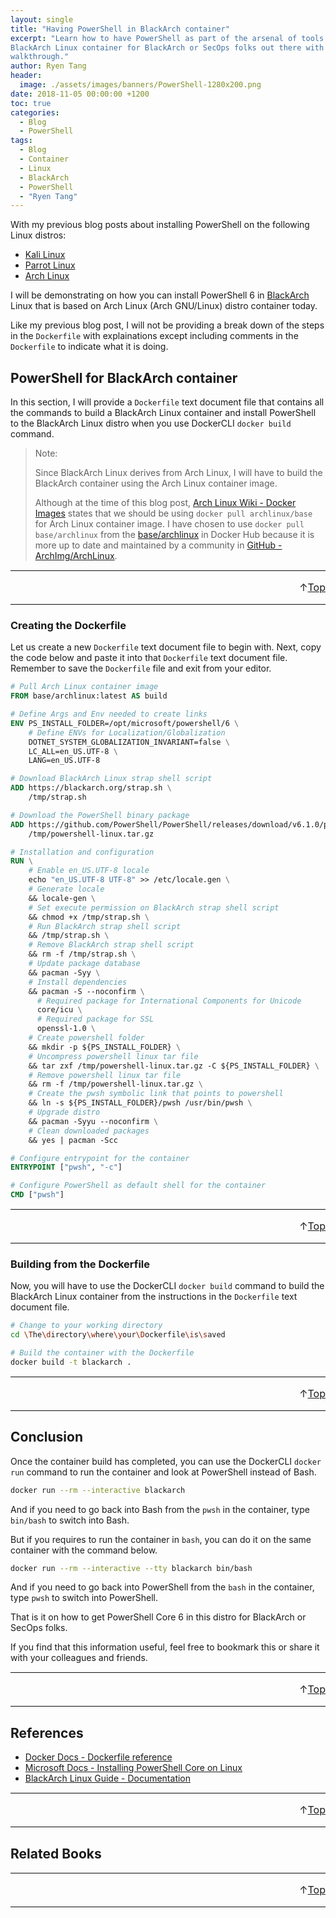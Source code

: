```yaml
---
layout: single
title: "Having PowerShell in BlackArch container"
excerpt: "Learn how to have PowerShell as part of the arsenal of tools in
BlackArch Linux container for BlackArch or SecOps folks out there with this
walkthrough."
author: Ryen Tang
header:
  image: ./assets/images/banners/PowerShell-1280x200.png
date: 2018-11-05 00:00:00 +1200
toc: true
categories: 
  - Blog
  - PowerShell
tags:
  - Blog
  - Container
  - Linux
  - BlackArch
  - PowerShell
  - "Ryen Tang"
---
```


With my previous blog posts about installing PowerShell on the following Linux
distros:

- [Kali Linux](https://kiazhi.github.io/blog/powershell/Getting-PowerShell-in-Kali-Linux-container/)
- [Parrot Linux](https://kiazhi.github.io/blog/powershell/Needing-PowerShell-in-Parrot-Linux-container/)
- [Arch Linux](https://kiazhi.github.io/blog/powershell/Looking-for-PowerShell-in-Arch-Linux-container/)

I will be demonstrating on how you can install PowerShell 6 in
[BlackArch](https://blackarch.org/) Linux that is based on Arch Linux
(Arch GNU/Linux) distro container today.

Like my previous blog post, I will not be providing a break down of the steps
in the `Dockerfile` with explainations except including comments in the
`Dockerfile` to indicate what it is doing.

## PowerShell for BlackArch container

In this section, I will provide a `Dockerfile` text document file that contains
all the commands to build a BlackArch Linux container and install PowerShell to
the BlackArch Linux distro when you use DockerCLI `docker build` command.

> Note:
>
> Since BlackArch Linux derives from Arch Linux, I will have to build the
> BlackArch container using the Arch Linux container image.
>
> Although at the time of this blog post,
> [Arch Linux Wiki - Docker Images](https://wiki.archlinux.org/index.php/docker#Images)
> states that we should be using `docker pull archlinux/base` for Arch Linux
> container image. I have chosen to use `docker pull base/archlinux` from the
> [base/archlinux](https://hub.docker.com/r/base/archlinux/)
> in Docker Hub because it is more up to date and maintained by a community in
> [GitHub - ArchImg/ArchLinux](https://github.com/archimg/archlinux).

<hr style='margin-top: 0.5em; margin-bottom: 0em; border-top: 1px solid #eaeaea'>
<p style='font-size: 16px; vertical-align: top; text-align: right;'>↑<a href='#top'>Top</a></p>

<!-- kiazhi.github.io - In-Article - Text & Image Advertisement -->
<ins class="adsbygoogle"
     style="display:block; text-align:center;"
     data-ad-layout="in-article"
     data-ad-format="fluid"
     data-ad-client="ca-pub-8419393181202253"
     data-ad-slot="9347590764"></ins>
<script>
     (adsbygoogle = window.adsbygoogle || []).push({});
</script>

<hr style='margin-top: 0.5em; margin-bottom: 0em; border-top: 1px solid #eaeaea'>

### Creating the Dockerfile

Let us create a new `Dockerfile` text document file to begin with.
Next, copy the code below and paste it into that `Dockerfile` text document
file.
Remember to save the `Dockerfile` file and exit from your editor.

```dockerfile
# Pull Arch Linux container image
FROM base/archlinux:latest AS build

# Define Args and Env needed to create links
ENV PS_INSTALL_FOLDER=/opt/microsoft/powershell/6 \
    # Define ENVs for Localization/Globalization
    DOTNET_SYSTEM_GLOBALIZATION_INVARIANT=false \
    LC_ALL=en_US.UTF-8 \
    LANG=en_US.UTF-8

# Download BlackArch Linux strap shell script
ADD https://blackarch.org/strap.sh \
    /tmp/strap.sh

# Download the PowerShell binary package
ADD https://github.com/PowerShell/PowerShell/releases/download/v6.1.0/powershell-6.1.0-linux-x64.tar.gz \
    /tmp/powershell-linux.tar.gz

# Installation and configuration
RUN \
    # Enable en_US.UTF-8 locale
    echo "en_US.UTF-8 UTF-8" >> /etc/locale.gen \
    # Generate locale
    && locale-gen \
    # Set execute permission on BlackArch strap shell script
    && chmod +x /tmp/strap.sh \
    # Run BlackArch strap shell script
    && /tmp/strap.sh \
    # Remove BlackArch strap shell script
    && rm -f /tmp/strap.sh \
    # Update package database
    && pacman -Syy \
    # Install dependencies
    && pacman -S --noconfirm \
      # Required package for International Components for Unicode
      core/icu \
      # Required package for SSL
      openssl-1.0 \
    # Create powershell folder
    && mkdir -p ${PS_INSTALL_FOLDER} \
    # Uncompress powershell linux tar file
    && tar zxf /tmp/powershell-linux.tar.gz -C ${PS_INSTALL_FOLDER} \
    # Remove powershell linux tar file
    && rm -f /tmp/powershell-linux.tar.gz \
    # Create the pwsh symbolic link that points to powershell
    && ln -s ${PS_INSTALL_FOLDER}/pwsh /usr/bin/pwsh \
    # Upgrade distro
    && pacman -Syyu --noconfirm \
    # Clean downloaded packages
    && yes | pacman -Scc

# Configure entrypoint for the container
ENTRYPOINT ["pwsh", "-c"]

# Configure PowerShell as default shell for the container
CMD ["pwsh"]
```

<hr style='margin-top: 0.5em; margin-bottom: 0em; border-top: 1px solid #eaeaea'>
<p style='font-size: 16px; vertical-align: top; text-align: right;'>↑<a href='#top'>Top</a></p>

<!-- kiazhi.github.io - In-Article - Text & Image Advertisement -->
<ins class="adsbygoogle"
     style="display:block; text-align:center;"
     data-ad-layout="in-article"
     data-ad-format="fluid"
     data-ad-client="ca-pub-8419393181202253"
     data-ad-slot="9347590764"></ins>
<script>
     (adsbygoogle = window.adsbygoogle || []).push({});
</script>

<hr style='margin-top: 0.5em; margin-bottom: 0em; border-top: 1px solid #eaeaea'>

### Building from the Dockerfile

Now, you will have to use the DockerCLI `docker build` command to build the
BlackArch Linux container from the instructions in the `Dockerfile` text
document file.

```sh
# Change to your working directory
cd \The\directory\where\your\Dockerfile\is\saved

# Build the container with the Dockerfile
docker build -t blackarch .
```

<hr style='margin-top: 0.5em; margin-bottom: 0em; border-top: 1px solid #eaeaea'>
<p style='font-size: 16px; vertical-align: top; text-align: right;'>↑<a href='#top'>Top</a></p>

<!-- kiazhi.github.io - In-Article - Text & Image Advertisement -->
<ins class="adsbygoogle"
     style="display:block; text-align:center;"
     data-ad-layout="in-article"
     data-ad-format="fluid"
     data-ad-client="ca-pub-8419393181202253"
     data-ad-slot="9347590764"></ins>
<script>
     (adsbygoogle = window.adsbygoogle || []).push({});
</script>

<hr style='margin-top: 0.5em; margin-bottom: 0em; border-top: 1px solid #eaeaea'>

## Conclusion

Once the container build has completed, you can use the DockerCLI `docker run`
command to run the container and look at PowerShell instead of Bash.

```sh
docker run --rm --interactive blackarch
```

And if you need to go back into Bash from the `pwsh` in the container,
type `bin/bash` to switch into Bash.

But if you requires to run the container in `bash`, you can do it on the same
container with the command below.

```sh
docker run --rm --interactive --tty blackarch bin/bash
```

And if you need to go back into PowerShell from the `bash` in the container,
type `pwsh` to switch into PowerShell.

That is it on how to get PowerShell Core 6 in this distro for BlackArch or
SecOps folks.

If you find that this information useful, feel free to bookmark this or share
it with your colleagues and friends.

<hr style='margin-top: 0.5em; margin-bottom: 0em; border-top: 1px solid #eaeaea'>
<p style='font-size: 16px; vertical-align: top; text-align: right;'>↑<a href='#top'>Top</a></p>

<!-- kiazhi.github.io - In-Article - Text & Image Advertisement -->
<ins class="adsbygoogle"
     style="display:block; text-align:center;"
     data-ad-layout="in-article"
     data-ad-format="fluid"
     data-ad-client="ca-pub-8419393181202253"
     data-ad-slot="9347590764"></ins>
<script>
     (adsbygoogle = window.adsbygoogle || []).push({});
</script>

<hr style='margin-top: 0.5em; margin-bottom: 0em; border-top: 1px solid #eaeaea'>

## References

- [Docker Docs - Dockerfile reference](https://docs.docker.com/engine/reference/builder/)
- [Microsoft Docs - Installing PowerShell Core on Linux](https://docs.microsoft.com/en-us/powershell/scripting/setup/installing-powershell-core-on-linux)
- [BlackArch Linux Guide - Documentation](https://blackarch.org/guide.html)

<hr style='margin-top: 0.5em; margin-bottom: 0em; border-top: 1px solid #eaeaea'>
<p style='font-size: 16px; vertical-align: top; text-align: right;'>↑<a href='#top'>Top</a></p>

<!-- kiazhi.github.io - In-Article - Text & Image Advertisement -->
<ins class="adsbygoogle"
     style="display:block; text-align:center;"
     data-ad-layout="in-article"
     data-ad-format="fluid"
     data-ad-client="ca-pub-8419393181202253"
     data-ad-slot="9347590764"></ins>
<script>
     (adsbygoogle = window.adsbygoogle || []).push({});
</script>

<hr style='margin-top: 0.5em; margin-bottom: 0em; border-top: 1px solid #eaeaea'>

## Related Books

<div id="amzn-assoc-ad-a810e3df-f462-4f55-be29-a78a4507d7bf"></div><script async src="//z-na.amazon-adsystem.com/widgets/onejs?MarketPlace=US&adInstanceId=a810e3df-f462-4f55-be29-a78a4507d7bf"></script>

<hr style='margin-top: 0.5em; margin-bottom: 0em; border-top: 1px solid #eaeaea'>
<p style='font-size: 16px; vertical-align: top; text-align: right;'>↑<a href='#top'>Top</a></p>

<!-- kiazhi.github.io - In-Article - Text & Image Advertisement -->
<ins class="adsbygoogle"
     style="display:block; text-align:center;"
     data-ad-layout="in-article"
     data-ad-format="fluid"
     data-ad-client="ca-pub-8419393181202253"
     data-ad-slot="9347590764"></ins>
<script>
     (adsbygoogle = window.adsbygoogle || []).push({});
</script>

<hr style='margin-top: 0.5em; margin-bottom: 0em; border-top: 1px solid #eaeaea'>
